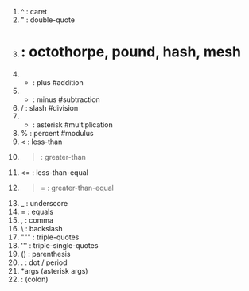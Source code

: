 1. ^ : caret
2. " : double-quote
3. # : octothorpe, pound, hash, mesh
4. + : plus #addition
5. - : minus #subtraction
6. / : slash #division
7. * : asterisk #multiplication
8. % : percent #modulus
9. < : less-than 
10. > : greater-than 
11. <= : less-than-equal 
12. >= : greater-than-equal
13. _ : underscore 
14. = : equals
15. , : comma
16. \ : backslash
17. """ : triple-quotes
18. ''' : triple-single-quotes
19. () : parenthesis
20. . : dot / period
21. *args (asterisk args)
22. : (colon)